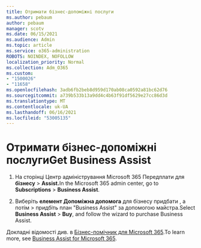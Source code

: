 ```yaml
---
title: Отримати бізнес-допоміжні послуги
ms.author: pebaum
author: pebaum
manager: scotv
ms.date: 06/15/2021
ms.audience: Admin
ms.topic: article
ms.service: o365-administration
ROBOTS: NOINDEX, NOFOLLOW
localization_priority: Normal
ms.collection: Adm_O365
ms.custom:
- "1500026"
- "11658"
ms.openlocfilehash: 3adb6fb2beb8d959d170ab08ca0592a81bc62d76
ms.sourcegitcommit: a739b533b13a9dd4c4b63f91df5629e27cc86d3d
ms.translationtype: MT
ms.contentlocale: uk-UA
ms.lasthandoff: 06/16/2021
ms.locfileid: "53005135"
---
```

# <a name="get-business-assist"></a><span data-ttu-id="32df4-102">Отримати бізнес-допоміжні послуги</span><span class="sxs-lookup"><span data-stu-id="32df4-102">Get Business Assist</span></span>

1. <span data-ttu-id="32df4-103">На сторінці Центр адміністрування Microsoft 365 Передплати для **бізнесу**  >  **Assist.**</span><span class="sxs-lookup"><span data-stu-id="32df4-103">In the Microsoft 365 admin center, go to **Subscriptions** > **Business Assist**.</span></span>

1. <span data-ttu-id="32df4-104">Виберіть **елемент Допоміжна допомога** для бізнесу придбати , а потім  >  придбіть план "Business Assist" за допомогою майстра.</span><span class="sxs-lookup"><span data-stu-id="32df4-104">Select **Business Assist** > **Buy**, and follow the wizard to purchase Business Assist.</span></span>

<span data-ttu-id="32df4-105">Докладні відомості див. в [Бізнес-помічник для Microsoft 365](/microsoft-365/admin/misc/business-assist).</span><span class="sxs-lookup"><span data-stu-id="32df4-105">To learn more, see [Business Assist for Microsoft 365](/microsoft-365/admin/misc/business-assist).</span></span>
